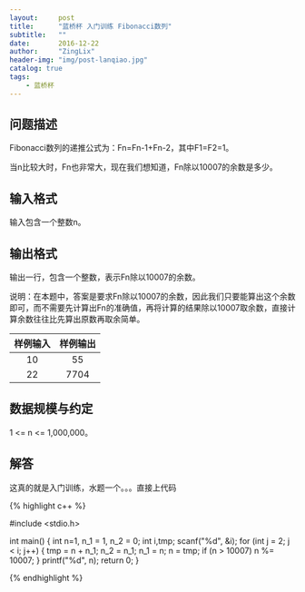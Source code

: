 ```yaml
---
layout:     post
title:      "蓝桥杯 入门训练 Fibonacci数列"
subtitle:   ""
date:       2016-12-22
author:     "ZingLix"
header-img: "img/post-lanqiao.jpg"
catalog: true
tags:
    - 蓝桥杯
---
```


## 问题描述

Fibonacci数列的递推公式为：Fn=Fn-1+Fn-2，其中F1=F2=1。

当n比较大时，Fn也非常大，现在我们想知道，Fn除以10007的余数是多少。

## 输入格式
输入包含一个整数n。
## 输出格式
输出一行，包含一个整数，表示Fn除以10007的余数。

说明：在本题中，答案是要求Fn除以10007的余数，因此我们只要能算出这个余数即可，而不需要先计算出Fn的准确值，再将计算的结果除以10007取余数，直接计算余数往往比先算出原数再取余简单。

| 样例输入        | 样例输出           | 
|:-------------:|:-------------:| 
| 10     | 55 | 
| 22 | 7704     | 

## 数据规模与约定
1 <= n <= 1,000,000。

## 解答

这真的就是入门训练，水题一个。。。直接上代码

{% highlight c++ %}

#include <stdio.h>


int main() {
	int n=1, n_1 = 1, n_2 = 0;
	int i,tmp;
	scanf("%d", &i);
	for (int j = 2; j < i; j++) {
		tmp = n + n_1;
		n_2 = n_1;
		n_1 = n;
		n = tmp;
		if (n > 10007) n %= 10007;
	}
	printf("%d", n);
	return 0;
}

{% endhighlight %}
